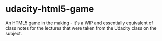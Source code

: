 udacity-html5-game
==================

An HTML5 game in the making - it's a WIP and essentially equivalent of class notes for the lectures that were taken from the Udacity class on the subject.